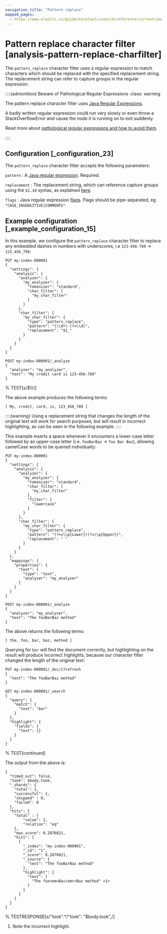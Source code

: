 ```yaml
---
navigation_title: "Pattern replace"
mapped_pages:
  - https://www.elastic.co/guide/en/elasticsearch/reference/current/analysis-pattern-replace-charfilter.html
---
```


# Pattern replace character filter [analysis-pattern-replace-charfilter]


The `pattern_replace` character filter uses a regular expression to match characters which should be replaced with the specified replacement string. The replacement string can refer to capture groups in the regular expression.

::::{admonition} Beware of Pathological Regular Expressions
:class: warning

The pattern replace character filter uses [Java Regular Expressions](https://docs.oracle.com/javase/8/docs/api/java/util/regex/Pattern.md).

A badly written regular expression could run very slowly or even throw a StackOverflowError and cause the node it is running on to exit suddenly.

Read more about [pathological regular expressions and how to avoid them](https://www.regular-expressions.info/catastrophic.md).

::::



## Configuration [_configuration_23]

The `pattern_replace` character filter accepts the following parameters:

`pattern`
:   A [Java regular expression](https://docs.oracle.com/javase/8/docs/api/java/util/regex/Pattern.md). Required.

`replacement`
:   The replacement string, which can reference capture groups using the `$1`..`$9` syntax, as explained [here](https://docs.oracle.com/javase/8/docs/api/java/util/regex/Matcher.md#appendReplacement-java.lang.StringBuffer-java.lang.String-).

`flags`
:   Java regular expression [flags](https://docs.oracle.com/javase/8/docs/api/java/util/regex/Pattern.md#field.summary). Flags should be pipe-separated, eg `"CASE_INSENSITIVE|COMMENTS"`.


## Example configuration [_example_configuration_15]

In this example, we configure the `pattern_replace` character filter to replace any embedded dashes in numbers with underscores, i.e `123-456-789` → `123_456_789`:

```console
PUT my-index-000001
{
  "settings": {
    "analysis": {
      "analyzer": {
        "my_analyzer": {
          "tokenizer": "standard",
          "char_filter": [
            "my_char_filter"
          ]
        }
      },
      "char_filter": {
        "my_char_filter": {
          "type": "pattern_replace",
          "pattern": "(\\d+)-(?=\\d)",
          "replacement": "$1_"
        }
      }
    }
  }
}

POST my-index-000001/_analyze
{
  "analyzer": "my_analyzer",
  "text": "My credit card is 123-456-789"
}
```
%  TEST[s/\$1//]

The above example produces the following terms:

```text
[ My, credit, card, is, 123_456_789 ]
```

::::{warning}
Using a replacement string that changes the length of the original text will work for search purposes, but will result in incorrect highlighting, as can be seen in the following example.
::::


This example inserts a space whenever it encounters a lower-case letter followed by an upper-case letter (i.e. `fooBarBaz` → `foo Bar Baz`), allowing camelCase words to be queried individually:

```console
PUT my-index-000001
{
  "settings": {
    "analysis": {
      "analyzer": {
        "my_analyzer": {
          "tokenizer": "standard",
          "char_filter": [
            "my_char_filter"
          ],
          "filter": [
            "lowercase"
          ]
        }
      },
      "char_filter": {
        "my_char_filter": {
          "type": "pattern_replace",
          "pattern": "(?<=\\p{Lower})(?=\\p{Upper})",
          "replacement": " "
        }
      }
    }
  },
  "mappings": {
    "properties": {
      "text": {
        "type": "text",
        "analyzer": "my_analyzer"
      }
    }
  }
}

POST my-index-000001/_analyze
{
  "analyzer": "my_analyzer",
  "text": "The fooBarBaz method"
}
```

The above returns the following terms:

```text
[ the, foo, bar, baz, method ]
```

Querying for `bar` will find the document correctly, but highlighting on the result will produce incorrect highlights, because our character filter changed the length of the original text:

```console
PUT my-index-000001/_doc/1?refresh
{
  "text": "The fooBarBaz method"
}

GET my-index-000001/_search
{
  "query": {
    "match": {
      "text": "bar"
    }
  },
  "highlight": {
    "fields": {
      "text": {}
    }
  }
}
```
%  TEST[continued]

The output from the above is:

```console-result
{
  "timed_out": false,
  "took": $body.took,
  "_shards": {
    "total": 1,
    "successful": 1,
    "skipped" : 0,
    "failed": 0
  },
  "hits": {
    "total" : {
        "value": 1,
        "relation": "eq"
    },
    "max_score": 0.2876821,
    "hits": [
      {
        "_index": "my-index-000001",
        "_id": "1",
        "_score": 0.2876821,
        "_source": {
          "text": "The fooBarBaz method"
        },
        "highlight": {
          "text": [
            "The foo<em>Ba</em>rBaz method" <1>
          ]
        }
      }
    ]
  }
}
```
%  TESTRESPONSE[s/"took".*/"took": "$body.took",/]

1. Note the incorrect highlight.


